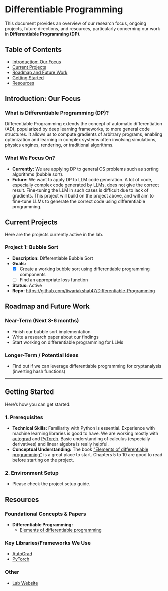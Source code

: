 
# Differentiable Programming

This document provides an overview of our research focus, ongoing projects, future directions, and resources, particularly concerning our work in **Differentiable Programming (DP)**.


## Table of Contents

* [Introduction: Our Focus](#introduction-our-focus)
* [Current Projects](#current-projects)
* [Roadmap and Future Work](#roadmap-and-future-work)
* [Getting Started](#getting-started)
* [Resources](#resources)

## Introduction: Our Focus

### What is Differentiable Programming (DP)?

Differentiable Programming extends the concept of automatic differentiation (AD), popularized by deep learning frameworks, to more general code structures. It allows us to compute gradients of arbitrary programs, enabling optimization and learning in complex systems often involving simulations, physics engines, rendering, or traditional algorithms.

### What We Focus On?

* **Currently:** We are applying DP to general CS problems such as sorting algorithms (bubble sort).
* **Future:** We want to apply DP to LLM code generation. A lot of code, especially complex code generated by LLMs, does not give the correct result. Fine-tuning the LLM in such cases is difficult due to lack of gradients. This project will build on the project above, and will aim to fine-tune LLMs to generate the correct code using differentiable  programming.

## Current Projects

Here are the projects currently active in the lab.

### Project 1: Bubble Sort
* **Description:** Differentiable Bubble Sort
* **Goals:**
    * [x] Create a working bubble sort using differentiable programming components 
    * [ ] Find an appropriate loss function 
* **Status:** Active
* **Repo:** https://github.com/tiwariakshat47/Differentiable-Programming


## Roadmap and Future Work

### Near-Term (Next 3-6 months)
* Finish our bubble sort implementation
* Write a research paper about our findings
* Start working on differentiable programming for LLMs

### Longer-Term / Potential Ideas
* Find out if we can leverage differentiable programming for cryptanalysis (inverting hash functions)

---

## Getting Started

Here’s how you can get started:

### 1. Prerequisites
* **Technical Skills:** Familiarity with Python is essential. Experience with machine learning libraries is good to have. We are working mostly with [autograd](https://github.com/HIPS/autograd) and [PyTorch](https://github.com/pytorch/pytorch). Basic understanding of calculus (especially derivatives) and linear algebra is really helpful.
* **Conceptual Understanding:** The book ["Elements of differentiable programming"](https://arxiv.org/abs/2403.14606) is a great place to start. Chapters 5 to 10 are good to read before starting on the project.

### 2. Environment Setup
* Please check the project setup guide.


## Resources

### Foundational Concepts & Papers
* **Differentiable Programming:**
    * [Elements of differentiable programming](https://arxiv.org/abs/2403.14606)

### Key Libraries/Frameworks We Use
* [AutoGrad](https://github.com/HIPS/autograd)
* [PyTorch](https://pytorch.org/)

### Other
* [Lab Website](https://razvanmarinescu.com/)
